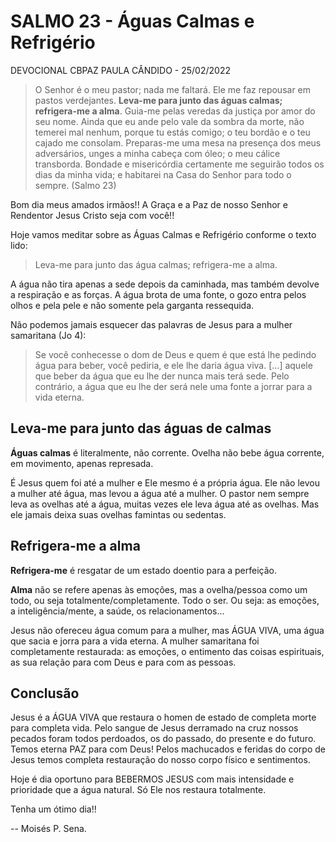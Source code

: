 # SALMO 23 - Águas Calmas e Refrigério

DEVOCIONAL CBPAZ PAULA CÂNDIDO - 25/02/2022 

> O Senhor é o meu pastor; nada me faltará. Ele me faz repousar em pastos verdejantes. **Leva-me para junto das águas calmas;
refrigera-me a alma**. Guia-me pelas veredas da justiça por amor do seu nome. Ainda que eu ande pelo vale da sombra da morte, não temerei mal nenhum,  porque tu estás comigo; o teu bordão e o teu cajado me consolam. Preparas-me uma mesa na presença dos meus adversários, unges a minha cabeça com óleo; o meu cálice transborda. Bondade e misericórdia certamente me seguirão todos os dias da minha vida; e habitarei na Casa do Senhor para todo o sempre. (Salmo 23)

Bom dia meus amados irmãos!!
A Graça e a Paz de nosso Senhor e Rendentor Jesus Cristo seja com você!!

Hoje vamos meditar sobre as Águas Calmas e Refrigério conforme o texto lido:

> Leva-me para junto das água calmas; refrigera-me a alma.

A água não tira apenas a sede depois da caminhada, mas também
devolve a respiração e as forças. A água brota de uma
fonte, o gozo entra pelos olhos e pela pele e não somente pela garganta
ressequida.

Não podemos jamais esquecer das palavras de Jesus para a mulher samaritana (Jo 4):

> Se você conhecesse o dom de Deus e quem é que está lhe pedindo água para beber, 
> você pediria, e ele lhe daria água viva.
> [...] aquele que beber da água que eu lhe der nunca mais terá sede.
> Pelo contrário, a água que eu lhe der será nele uma fonte a jorrar para a vida eterna.

## Leva-me para junto das águas de calmas

**Águas calmas** é literalmente, não corrente. Ovelha não bebe água corrente, em movimento, apenas represada.

É Jesus quem foi até a mulher e Ele mesmo é a própria água. Ele não levou a mulher até água, mas levou a água até a mulher.
O pastor nem sempre leva as ovelhas até a água, muitas vezes ele leva água até as ovelhas. 
Mas ele jamais deixa suas ovelhas famintas ou sedentas.

## Refrigera-me a alma

**Refrigera-me** é resgatar de um estado doentio para a perfeição.

**Alma** não se refere apenas às emoções, mas a ovelha/pessoa como um todo, ou seja totalmente/completamente. Todo o ser. Ou seja: as emoções, a inteligência/mente, a saúde, os relacionamentos...

Jesus não ofereceu água comum para a mulher, mas ÁGUA VIVA, uma água que sacia e jorra para a vida eterna.
A mulher samaritana foi completamente restaurada: as emoções, o entimento das coisas espirituais, as sua relação para com Deus e para com as pessoas.

## Conclusão

Jesus é a ÁGUA VIVA que restaura o homen de estado de completa morte para completa vida.
Pelo sangue de Jesus derramado na cruz nossos pecados foram todos perdoados, os do passado, do presente e do futuro. Temos eterna PAZ para com Deus!
Pelos machucados e feridas do corpo de Jesus temos completa restauração do nosso corpo físico e sentimentos.

Hoje é dia oportuno para BEBERMOS JESUS com mais intensidade e prioridade que a água natural. Só Ele nos restaura totalmente.

Tenha um ótimo dia!!

--
Moisés P. Sena.
